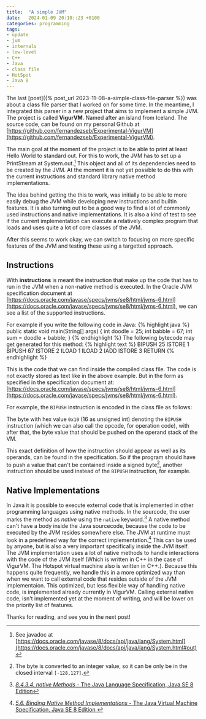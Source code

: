 ```yaml
---
title:  "A simple JVM"
date:   2024-01-09 20:10::23 +0100
categories: programming
tags:
- update
- jvm
- internals
- low-level
- C++
- Java
- class file
- HotSpot
- Java 8
---
```


The last [post]({% post_url 2023-11-08-a-simple-class-file-parser %}) was about a class file parser that I worked on for some time. In the meantime, I integrated this parser in a new project that aims to implement a simple JVM. The project is called **VigurVM**. Named after an island from Iceland.
The source code, can be found on my personal Github at [https://github.com/fernandezseb/Experimental-VigurVM](https://github.com/fernandezseb/Experimental-VigurVM).

The main goal at the moment of the project is to be able to print at least Hello World to standard out. For this to work, the JVM has to set up a PrintStream at System.out.[^1] This object and all of its dependencies need to be created by the JVM. At the moment it is not yet possible to do this with the current instructions and standard library native method implementations.

The idea behind getting the this to work, was initially to be able to more easily debug the JVM while developing new instructions and builtin features. It is also turning out to be a good way to find a lot of commonly used instructions and native implementations. It is also a kind of test to see if the current implementation can execute a relatively complex program that loads and uses quite a lot of core classes of the JVM.

After this seems to work okay, we can switch to focusing on more specific features of the JVM and testing these using a targetted approach.

## Instructions
With **instructions** is meant the instruction that make up the code that has to run in the JVM when a non-native method is executed. In the Oracle JVM specification document at [https://docs.oracle.com/javase/specs/jvms/se8/html/jvms-6.html](https://docs.oracle.com/javase/specs/jvms/se8/html/jvms-6.html), we can see a list of the supported instructions.

For example if you write the following code in Java:
{% highlight java %}
public static void main(String[] args) {
    int doodle = 25;
    int babble = 67;
    int sum = doodle + babble;
}
{% endhighlight %}
The following bytecode may get generated for this method:
{% highlight text %}
BIPUSH 25
ISTORE 1
BIPUSH 67
ISTORE 2
ILOAD 1
ILOAD 2
IADD
ISTORE 3
RETURN
{% endhighlight %}

This is the code that we can find inside the compiled class file. The code is not exactly stored as text like in the above example. But in the form as specified in the specification document at: [https://docs.oracle.com/javase/specs/jvms/se8/html/jvms-6.html](https://docs.oracle.com/javase/specs/jvms/se8/html/jvms-6.html).

For example, the `BIPUSH` instruction is encoded in the class file as follows:

The byte with hex value `0x10` (16 as unsigned int) denoting the `BIPUSH` instruction (which we can also call the opcode, for operation code), with after that, the byte value that should be pushed on the operand stack of the VM. 

This exact definition of how the instruction should appear as well as its operands, can be found in the specification. So if the program should have to push a value that can't be contained inside a signed byte[^2], another instruction should be used instead of the `BIPUSH` instruction, for example.

## Native Implementations
In Java it is possible to execute external code that is implemented in other programming languages using native methods. In the sourcode, the user marks the method as *native* using the `native` keyword.[^4] A native method can't have a body inside the Java sourcecode, because the code to be executed by the JVM resides somewhere else. The JVM at runtime must look in a predefined way for the correct implementation.[^3] This can be used by anyone, but is also a very important specifically inside the JVM itself. The JVM implementation uses a lot of native methods to handle interactions with the code of the JVM itself (Which is written in C++ in the case of VigurVM. The Hotspot virtual machine also is written in C++.). Because this happens quite frequently, we handle this in a more optimized way than when we want to call external code that resides outside of the JVM implementaion. This optimized, but less flexible way of handling native code, is implemented already currently in VigurVM. Calling external native code, isn't implemented yet at the moment of writing, and will be lower on the priority list of features.


Thanks for reading, and see you in the next post!


[^1]: See javadoc at [https://docs.oracle.com/javase/8/docs/api/java/lang/System.html](https://docs.oracle.com/javase/8/docs/api/java/lang/System.html#out)
[^2]: The byte is converted to an integer value, so it can be only be in the closed interval `[-128,127]`.
[^4]: [*8.4.3.4. native Methods* - The Java Language Specification, Java SE 8 Edition](https://docs.oracle.com/javase/specs/jls/se8/html/jls-8.html#jls-8.4.3.4)
[^3]: [*5.6. Binding Native Method Implementations* - The Java Virtual Machine Specification, Java SE 8 Edition ](https://docs.oracle.com/javase/specs/jvms/se8/html/jvms-5.html#jvms-5.6)
